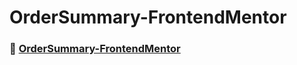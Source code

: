 # OrderSummary-FrontendMentor

### 🚀 [OrderSummary-FrontendMentor](https://kevencb.github.io/Order-Summary-FrontendMentor/)
